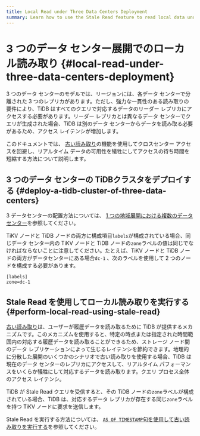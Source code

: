 ```yaml
---
title: Local Read under Three Data Centers Deployment
summary: Learn how to use the Stale Read feature to read local data under three DCs deployment and thus reduce cross-center requests.
---
```


# 3 つのデータ センター展開でのローカル読み取り {#local-read-under-three-data-centers-deployment}

3 つのデータ センターのモデルでは、リージョンには、各データ センターで分離された 3 つのレプリカがあります。ただし、強力な一貫性のある読み取りの要件により、TiDB はすべてのクエリで対応するデータのリーダー レプリカにアクセスする必要があります。リーダー レプリカとは異なるデータ センターでクエリが生成された場合、TiDB は別のデータ センターからデータを読み取る必要があるため、アクセス レイテンシが増加します。

このドキュメントでは、 [古い読み取り](/stale-read.md)の機能を使用してクロスセンター アクセスを回避し、リアルタイム データの可用性を犠牲にしてアクセスの待ち時間を短縮する方法について説明します。

## 3 つのデータ センターの TiDBクラスタをデプロイする {#deploy-a-tidb-cluster-of-three-data-centers}

3 データセンターの配置方法については、 [1 つの地域展開における複数のデータセンター](/multi-data-centers-in-one-city-deployment.md)を参照してください。

TiKV ノードと TiDB ノードの両方に構成項目`labels`が構成されている場合、同じデータ センター内の TiKV ノードと TiDB ノードの`zone`ラベルの値は同じでなければならないことに注意してください。たとえば、TiKV ノードと TiDB ノードの両方がデータセンターにある場合`dc-1` 、次のラベルを使用して 2 つのノードを構成する必要があります。

```
[labels]
zone=dc-1
```

## Stale Read を使用してローカル読み取りを実行する {#perform-local-read-using-stale-read}

[古い読み取り](/stale-read.md)は、ユーザーが履歴データを読み取るために TiDB が提供するメカニズムです。このメカニズムを使用すると、特定の時点または指定された時間範囲内の対応する履歴データを読み取ることができるため、ストレージ ノード間のデータ レプリケーションによって生じるレイテンシを節約できます。地理的に分散した展開のいくつかのシナリオで古い読み取りを使用する場合、TiDB は現在のデータ センターのレプリカにアクセスして、リアルタイム パフォーマンスをいくらか犠牲にして対応するデータを読み取ります。クエリ プロセス全体のアクセス レイテンシ。

TiDB が Stale Read クエリを受信すると、その TiDB ノードの`zone`ラベルが構成されている場合、TiDB は、対応するデータ レプリカが存在する同じ`zone`ラベルを持つ TiKV ノードに要求を送信します。

Stale Read を実行する方法については、 [`AS OF TIMESTAMP`句を使用して古い読み取りを実行する](/as-of-timestamp.md)を参照してください。
